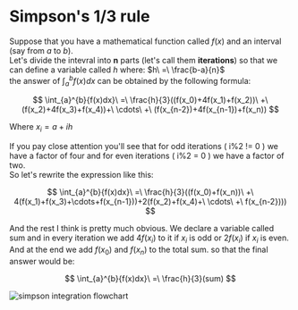 # Simpson's 1/3 rule

Suppose that you have a mathematical function called $f(x)$ and an interval (say from $a$ to $b$).
<br /> Let's divide the intevral into **n** parts (let's call them **iterations**) so that we can define a variable called $h$ where: $h\ =\ \frac{b-a}{n}$
<br /> the answer of $\int_{a}^{b}{f(x)dx}$ can be obtained by the following formula:

$$ \int_{a}^{b}{f(x)dx}\ =\ \frac{h}{3}((f(x_0)+4f(x_1)+f(x_2))\ +\ (f(x_2)+4f(x_3)+f(x_4))+\ \cdots\ +\ (f(x_{n-2})+4f(x_{n-1})+f(x_n)) $$

Where $x_i = a + ih$

If you pay close attention you'll see that for odd iterations ( i%2 != 0 ) we have a factor of four and for even iterations ( i%2 = 0 ) we have a factor of two.
<br /> So let's rewrite the expression like this:

$$ \int_{a}^{b}{f(x)dx}\ =\ \frac{h}{3}((f(x_0)+f(x_n))\ +\ 4(f(x_1)+f(x_3)+\cdots+f(x_{n-1}))+2(f(x_2)+f(x_4)+\ \cdots\ +\ f(x_{n-2}))) $$

And the rest I think is pretty much obvious. We declare a variable called sum and in every iteration we add $4f(x_i)$ to it if $x_i$ is odd or $2f(x_i)$ if $x_i$ is even.
And at the end we add $f(x_0)$ and $f(x_n)$ to the total sum. so that the final answer would be:

$$ \int_{a}^{b}{f(x)dx}\ =\ \frac{h}{3}(sum) $$

![simpson integration flowchart](https://github.com/Karen-Najafzadeh/Numerical-Calculations/assets/106056574/e4ea3b23-0b08-41d1-af47-e7c2e93c2504)
